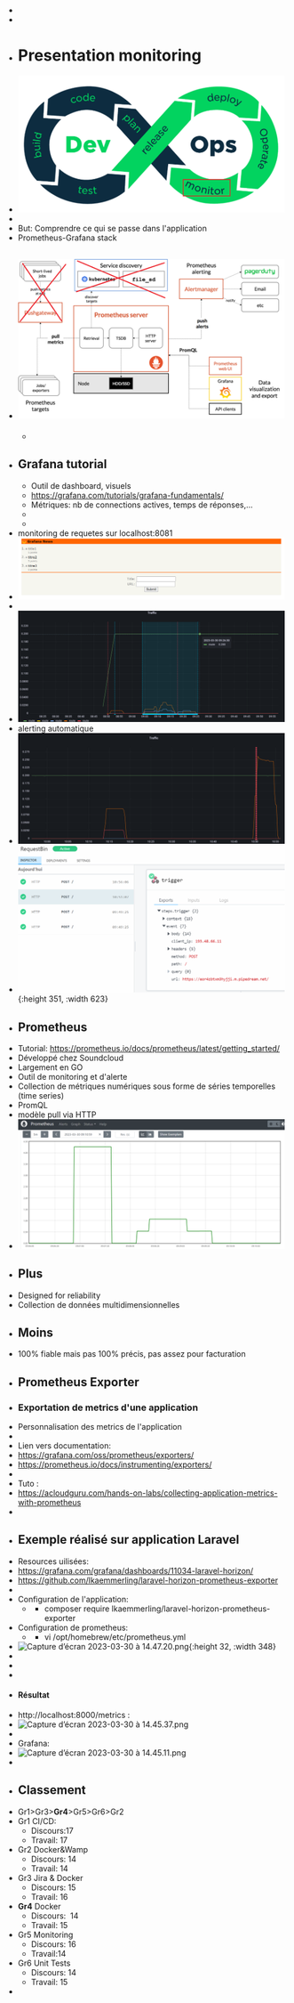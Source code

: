 -
-
- # Presentation monitoring
- ![cykl-devops-cycle.png](../assets/cykl-devops-cycle_1680176955760_0.png)
-
- But: Comprendre ce qui se passe dans l'application
- Prometheus-Grafana stack
- ![architecture.png](../assets/architecture_1680178871124_0.png)
	-
	-
- ## Grafana tutorial
	- Outil de dashboard, visuels
	- https://grafana.com/tutorials/grafana-fundamentals/
	- Métriques: nb de connections actives, temps de réponses,...
	-
	-
- monitoring de requetes sur localhost:8081
- ![image.png](../assets/image_1680168090472_0.png)
-
- ![image.png](../assets/image_1680163088943_0.png)
- alerting automatique
- ![image.png](../assets/image_1680166606587_0.png)
- ![image.png](../assets/image_1680166633304_0.png){:height 351, :width 623}
- ## Prometheus
- Tutorial: https://prometheus.io/docs/prometheus/latest/getting_started/
- Développé chez Soundcloud
- Largement en GO
- Outil de monitoring et d'alerte
- Collection de métriques numériques sous forme de séries temporelles (time series)
- PromQL
- modèle pull via HTTP
- ![image.png](../assets/image_1680168439171_0.png)
- ## Plus
- Designed for reliability
- Collection de données multidimensionnelles
- ## Moins
- 100% fiable mais pas 100% précis, pas assez pour facturation
- ## Prometheus Exporter
- ### Exportation de metrics d'une application
- Personnalisation des metrics de l'application
-
- Lien vers documentation:
- https://grafana.com/oss/prometheus/exporters/
- https://prometheus.io/docs/instrumenting/exporters/
-
- Tuto :
- https://acloudguru.com/hands-on-labs/collecting-application-metrics-with-prometheus
-
- ## Exemple réalisé sur application Laravel
- Resources uilisées:
- https://grafana.com/grafana/dashboards/11034-laravel-horizon/
- https://github.com/lkaemmerling/laravel-horizon-prometheus-exporter
-
- Configuration de l'application:
	- - composer require lkaemmerling/laravel-horizon-prometheus-exporter
- Configuration de prometheus:
	- - vi /opt/homebrew/etc/prometheus.yml
- ![Capture d’écran 2023-03-30 à 14.47.20.png](../assets/Capture_d’écran_2023-03-30_à_14.47.20_1680181305167_0.png){:height 32, :width 348}
-
-
-
- #### Résultat
- http://localhost:8000/metrics :
- ![Capture d’écran 2023-03-30 à 14.45.37.png](../assets/Capture_d’écran_2023-03-30_à_14.45.37_1680181393299_0.png)
-
- Grafana:
- ![Capture d’écran 2023-03-30 à 14.45.11.png](../assets/Capture_d’écran_2023-03-30_à_14.45.11_1680181482544_0.png)
-
- ## Classement
- Gr1>Gr3>**Gr4**>Gr5>Gr6>Gr2
- Gr1 CI/CD:
	- Discours:17
	- Travail: 17
- Gr2 Docker&Wamp
	- Discours: 14
	- Travail: 14
- Gr3 Jira & Docker
	- Discours: 15
	- Travail: 16
- **Gr4** Docker
	- Discours:  14
	- Travail: 15
- Gr5 Monitoring
	- Discours: 16
	- Travail:14
- Gr6 Unit Tests
	- Discours: 14
	- Travail: 15
-